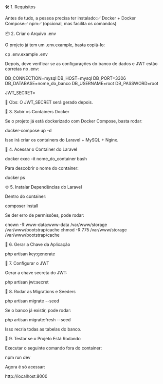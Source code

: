 🛠 1. Requisitos

Antes de tudo, a pessoa precisa ter instalado:✅ Docker + Docker Compose✅ npm✅ (opcional, mas facilita os comandos)

📦 2. Criar o Arquivo .env

O projeto já tem um .env.example, basta copiá-lo:

cp .env.example .env

Depois, deve verificar se as configurações do banco de dados e JWT estão corretas no .env:

DB_CONNECTION=mysql
DB_HOST=mysql
DB_PORT=3306
DB_DATABASE=nome_do_banco
DB_USERNAME=root
DB_PASSWORD=root

JWT_SECRET=

🔹 Obs: O JWT_SECRET será gerado depois.

🐳 3. Subir os Containers Docker

Se o projeto já está dockerizado com Docker Compose, basta rodar:

docker-compose up -d

Isso irá criar os containers do Laravel + MySQL + Nginx.

🔧 4. Acessar o Container do Laravel

docker exec -it nome_do_container bash

Para descobrir o nome do container:

docker ps

⚙ 5. Instalar Dependências do Laravel

Dentro do container:

composer install

Se der erro de permissões, pode rodar:

chown -R www-data:www-data /var/www/storage /var/www/bootstrap/cache
chmod -R 775 /var/www/storage /var/www/bootstrap/cache

🔑 6. Gerar a Chave da Aplicação

php artisan key:generate

🔑 7. Configurar o JWT

Gerar a chave secreta do JWT:

php artisan jwt:secret

📂 8. Rodar as Migrations e Seeders

php artisan migrate --seed

Se o banco já existir, pode rodar:

php artisan migrate:fresh --seed

Isso recria todas as tabelas do banco.

🚀 9. Testar se o Projeto Está Rodando

Executar o seguinte comando fora do container:

npm run dev

Agora é só acessar:

http://localhost:8000
